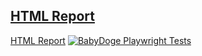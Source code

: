 [<h2><strong>HTML Report</strong></h2>](https://AzizShoev.github.io/b_dog_playwrigth/)
[HTML Report](https://AzizShoev.github.io/b_dog_playwrigth/)
[![BabyDoge Playwright Tests](https://github.com/AzizShoev/b_dog_playwrigth/actions/workflows/tests.yml/badge.svg)](https://github.com/AzizShoev/b_dog_playwrigth/actions/workflows/tests.yml)